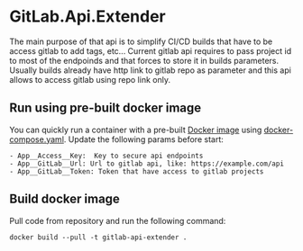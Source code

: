 # GitLab.Api.Extender
The main purpose of that api is to simplify CI/CD builds that have to be access gitlab to add tags, etc... Current gitlab api requires to pass project id to most of the endpoinds and that forces to store it in builds parameters. Usually builds already have http link to gitlab repo as parameter and this api allows to access gitlab using repo link only.

## Run using pre-built docker image
You can quickly run a container with a pre-built [Docker image](https://hub.docker.com/r/phoenixsystemsag/gitlab-api-extender) using [docker-compose.yaml](https://github.com/phoenix-systems/GitLab.Api.Extender/blob/master/docker-compose.yaml). Update the following params before start:
```
- App__Access__Key:  Key to secure api endpoints
- App__GitLab__Url: Url to gitlab api, like: https://example.com/api
- App__GitLab__Token: Token that have access to gitlab projects
```

## Build docker image
Pull code from repository and run the following command:
```
docker build --pull -t gitlab-api-extender .
```
